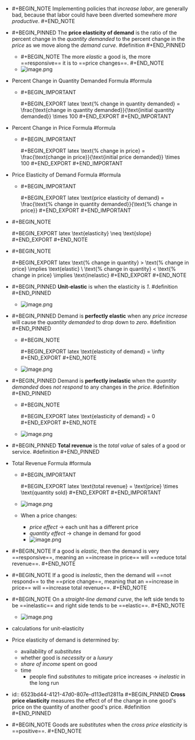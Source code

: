 - #+BEGIN_NOTE
  Implementing policies that *increase labor*, are generally bad, because that labor could have been diverted somewhere *more productive*.
  #+END_NOTE
- #+BEGIN_PINNED
  The **price elasticity of demand** is the ratio of the percent change in the *quantity demanded* to the percent change in the *price* as we move along the *demand curve*. #definition 
  #+END_PINNED
	- #+BEGIN_NOTE
	  The more *elastic* a good is, the more ==responsive== it is to ==price changes==.
	  #+END_NOTE
	- ![image.png](../assets/image_1696837142877_0.png)
- Percent Change in Quantity Demanded Formula #formula
	- #+BEGIN_IMPORTANT
	  
	  #+BEGIN_EXPORT latex
	  \text{\% change in quantity demanded} = \frac{\text{change in quantity demanded}}{\text{initial quantity demanded}} \times 100
	  #+END_EXPORT 
	  #+END_IMPORTANT
- Percent Change in Price Formula #formula
	- #+BEGIN_IMPORTANT
	  
	  #+BEGIN_EXPORT latex
	  \text{\% change in price} = \frac{\text{change in price}}{\text{initial price demanded}} \times 100
	  #+END_EXPORT 
	  #+END_IMPORTANT
- Price Elasticity of Demand Formula #formula
	- #+BEGIN_IMPORTANT
	  
	  #+BEGIN_EXPORT latex
	  \text{price elasticity of demand} = \frac{\text{\% change in quantity demanded}}{\text{\% change in price}}
	  #+END_EXPORT 
	  #+END_IMPORTANT
- #+BEGIN_NOTE
  
  #+BEGIN_EXPORT latex
  \text{elasticity} \neq \text{slope}
  #+END_EXPORT 
  #+END_NOTE
- #+BEGIN_NOTE
  
  #+BEGIN_EXPORT latex
  \text{\% change in quantity} > \text{\% change in price} \implies \text{elastic} \\
  \text{\% change in quantity} < \text{\% change in price} \implies \text{inelastic}
  #+END_EXPORT 
  #+END_NOTE
- #+BEGIN_PINNED
  **Unit-elastic** is when the elasticity is *1*. #definition 
  #+END_PINNED
	- ![image.png](../assets/image_1696837904967_0.png)
- #+BEGIN_PINNED
  Demand is **perfectly elastic** when any *price increase* will cause the *quantity demanded* to drop down to *zero*. #definition 
  #+END_PINNED
	- #+BEGIN_NOTE
	  
	  #+BEGIN_EXPORT latex
	  \text{elasticity of demand} = \infty
	  #+END_EXPORT 
	  #+END_NOTE
	- ![image.png](../assets/image_1696837458623_0.png)
- #+BEGIN_PINNED
  Demand is **perfectly inelastic** when the *quantity demanded* does *not respond* to any changes in the *price*. #definition 
  #+END_PINNED
	- #+BEGIN_NOTE
	  
	  #+BEGIN_EXPORT latex
	  \text{elasticity of demand} = 0
	  #+END_EXPORT 
	  #+END_NOTE
	- ![image.png](../assets/image_1696837487212_0.png)
- #+BEGIN_PINNED
  **Total revenue** is the *total value* of sales of a good or service. #definition 
  #+END_PINNED
- Total Revenue Formula #formula
	- #+BEGIN_IMPORTANT
	  
	  #+BEGIN_EXPORT latex
	  \text{total revenue} = \text{price} \times \text{quantity sold}
	  #+END_EXPORT 
	  #+END_IMPORTANT
	- ![image.png](../assets/image_1696838306548_0.png)
	- When a price changes:
		- *price effect* -> each unit has a different price
		- *quantity effect* -> change in demand for good
		- ![image.png](../assets/image_1696838289039_0.png)
- #+BEGIN_NOTE
  If a good is *elastic*, then the demand is very ==responsive==, meaning an ==increase in price== will ==reduce total revenue==.
  #+END_NOTE
- #+BEGIN_NOTE
  If a good is *inelastic*, then the demand will ==not respond== to the ==price change==, meaning that an ==increase in price== will ==increase total revenue==.
  #+END_NOTE
- #+BEGIN_NOTE
  On a *straight-line demand curve*, the left side tends to be ==inelastic== and right side tends to be ==elastic==.
  #+END_NOTE
	- ![image.png](../assets/image_1696838934599_0.png)
- calculations for unit-elasticity
- Price elasticity of demand is determined by:
	- availability of *substitutes*
	- whether good is *necessity* or a *luxury*
	- *share of income* spent on good
	- time
		- people find *substitutes* to mitigate price increases -> *inelastic* in the long run
- id:: 6523bd44-4121-47d0-807e-d113ed12811a
  #+BEGIN_PINNED
  **Cross price elasticity** measures the effect of of the change in one good's price on the quantity of another good's price. #definition 
  #+END_PINNED
- #+BEGIN_NOTE
  Goods are *substitutes* when the *cross price elasticity* is ==positive==. 
  #+END_NOTE